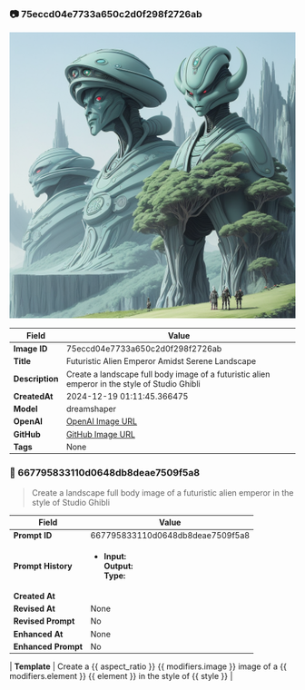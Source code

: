 

### 📷 75eccd04e7733a650c2d0f298f2726ab 


![data.id](./75eccd04e7733a650c2d0f298f2726ab.jpg)


| Field          | Value                                                                                                                     |
|----------------|---------------------------------------------------------------------------------------------------------------------------|
| **Image ID**             | 75eccd04e7733a650c2d0f298f2726ab                                                                                                             |
| **Title**           | Futuristic Alien Emperor Amidst Serene Landscape                                                                                                       |
| **Description**           | Create a landscape full body image of a futuristic alien emperor in the style of Studio Ghibli                                                                                                       |
| **CreatedAt**        | 2024-12-19 01:11:45.366475                                                                                                        |
| **Model**        | dreamshaper                                                                                                        |
| **OpenAI**         | [OpenAI Image URL](http://192.168.1.85:8081/generated-images/b642744072099.png)                                                                                |
| **GitHub**         | [GitHub Image URL](https://raw.githubusercontent.com/Caneta-Silva/weeb/refs/heads/main/images/75eccd04e7733a650c2d0f298f2726ab/75eccd04e7733a650c2d0f298f2726ab.jpg)                                                                                |
| **Tags**       | None                                                                                                                   |

### 📜 667795833110d0648db8deae7509f5a8

> Create a landscape full body image of a futuristic alien emperor in the style of Studio Ghibli

| Field          | Value                                                                                                                                                                      |
|----------------|----------------------------------------------------------------------------------------------------------------------------------------------------------------------------|
| **Prompt ID**  | 667795833110d0648db8deae7509f5a8                                                                                                                                                            |
| **Prompt History** | <ul><li>**Input:**  <br> **Output:**  <br> **Type:** </li></ul> |
| **Created At** |                                                                                                                                                    |
| **Revised At** | None                                                                                                                                                   |
| **Revised Prompt** | No                                                                                                                                                                      |
| **Enhanced At** | None                                                                                                                                                  |
| **Enhanced Prompt** | No                                                                                                                                                                    |

| **Template**   | Create a {{ aspect_ratio }} {{ modifiers.image }} image of a {{ modifiers.element }} {{ element }} in the style of {{ style }}                                                                                                                                           |


